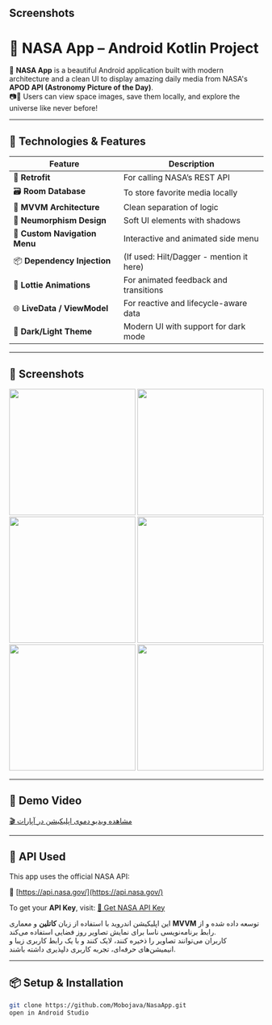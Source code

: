 ## Screenshots
# 🚀 NASA App – Android Kotlin Project

🎯 **NASA App** is a beautiful Android application built with modern architecture and a clean UI to display amazing daily media from NASA's **APOD API (Astronomy Picture of the Day)**.  
📷🌌 Users can view space images, save them locally, and explore the universe like never before!

---

## 🧰 Technologies & Features

| Feature | Description |
|--------|-------------|
| 🔌 **Retrofit** | For calling NASA’s REST API |
| 🗃️ **Room Database** | To store favorite media locally |
| 🧠 **MVVM Architecture** | Clean separation of logic |
| 🎨 **Neumorphism Design** | Soft UI elements with shadows |
| 🍔 **Custom Navigation Menu** | Interactive and animated side menu |
| 📦 **Dependency Injection** | (If used: Hilt/Dagger - mention it here) |
| 📱 **Lottie Animations** | For animated feedback and transitions |
| 🌐 **LiveData / ViewModel** | For reactive and lifecycle-aware data |
| 🌙 **Dark/Light Theme** | Modern UI with support for dark mode |

---

## 📸 Screenshots

<div align="center">
  <img src="images/image1.png" width="250" />
  <img src="images/image2.png" width="250" />
  <img src="images/image3.png" width="250" />
  <img src="images/image4.png" width="250" />
  <img src="images/image5.png" width="250" />
  <img src="images/image6.png" width="250" />
</div>

---

## 🎥 Demo Video

[🎬 مشاهده ویدیو دموی اپلیکیشن در آپارات](https://aparat.com/v/xwctv05)

---

## 🌌 API Used

This app uses the official NASA API:

🔗 [https://api.nasa.gov/](https://api.nasa.gov/)

To get your **API Key**, visit: [🔐 Get NASA API Key](https://api.nasa.gov/)



این اپلیکیشن اندروید با استفاده از زبان **کاتلین** و معماری **MVVM** توسعه داده شده و از رابط برنامه‌نویسی ناسا برای نمایش تصاویر روز فضایی استفاده می‌کند.  
کاربران می‌توانند تصاویر را ذخیره کنند، لایک کنند و با یک رابط کاربری زیبا و انیمیشن‌های حرفه‌ای، تجربه کاربری دلپذیری داشته باشند.

---

## 📦 Setup & Installation

```bash
git clone https://github.com/Mobojava/NasaApp.git
open in Android Studio

